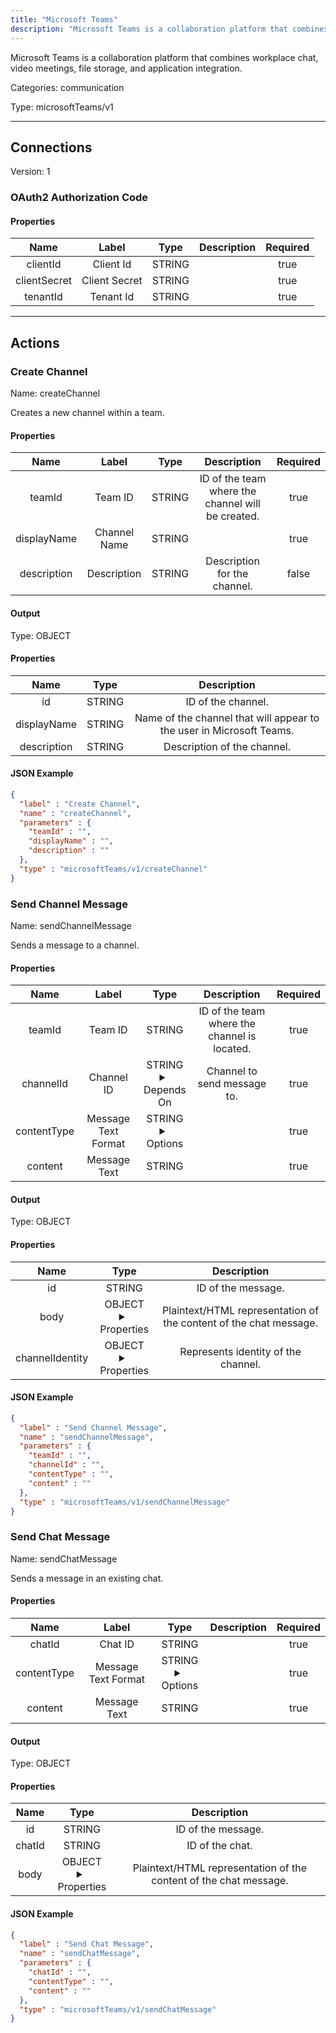 ```yaml
---
title: "Microsoft Teams"
description: "Microsoft Teams is a collaboration platform that combines workplace chat, video meetings, file storage, and application integration."
---
```


Microsoft Teams is a collaboration platform that combines workplace chat, video meetings, file storage, and application integration.


Categories: communication


Type: microsoftTeams/v1

<hr />



## Connections

Version: 1


### OAuth2 Authorization Code

#### Properties

|      Name       |      Label     |     Type     |     Description     | Required |
|:---------------:|:--------------:|:------------:|:-------------------:|:--------:|
| clientId | Client Id | STRING |  | true |
| clientSecret | Client Secret | STRING |  | true |
| tenantId | Tenant Id | STRING |  | true |





<hr />



## Actions


### Create Channel
Name: createChannel

Creates a new channel within a team.

#### Properties

|      Name       |      Label     |     Type     |     Description     | Required |
|:---------------:|:--------------:|:------------:|:-------------------:|:--------:|
| teamId | Team ID | STRING | ID of the team where the channel will be created. | true |
| displayName | Channel Name | STRING |  | true |
| description | Description | STRING | Description for the channel. | false |


#### Output



Type: OBJECT


#### Properties

|     Name     |     Type     |     Description     |
|:------------:|:------------:|:-------------------:|
| id | STRING | ID of the channel. |
| displayName | STRING | Name of the channel that will appear to the user in Microsoft Teams. |
| description | STRING | Description of the channel. |




#### JSON Example
```json
{
  "label" : "Create Channel",
  "name" : "createChannel",
  "parameters" : {
    "teamId" : "",
    "displayName" : "",
    "description" : ""
  },
  "type" : "microsoftTeams/v1/createChannel"
}
```


### Send Channel Message
Name: sendChannelMessage

Sends a message to a channel.

#### Properties

|      Name       |      Label     |     Type     |     Description     | Required |
|:---------------:|:--------------:|:------------:|:-------------------:|:--------:|
| teamId | Team ID | STRING | ID of the team where the channel is located. | true |
| channelId | Channel ID | STRING <details> <summary> Depends On </summary> teamId </details> | Channel to send message to. | true |
| contentType | Message Text Format | STRING <details> <summary> Options </summary> text, html </details> |  | true |
| content | Message Text | STRING |  | true |


#### Output



Type: OBJECT


#### Properties

|     Name     |     Type     |     Description     |
|:------------:|:------------:|:-------------------:|
| id | STRING | ID of the message. |
| body | OBJECT <details> <summary> Properties </summary> {STRING\(contentType), STRING\(content)} </details> | Plaintext/HTML representation of the content of the chat message. |
| channelIdentity | OBJECT <details> <summary> Properties </summary> {STRING\(teamId), STRING\(channelId)} </details> | Represents identity of the channel. |




#### JSON Example
```json
{
  "label" : "Send Channel Message",
  "name" : "sendChannelMessage",
  "parameters" : {
    "teamId" : "",
    "channelId" : "",
    "contentType" : "",
    "content" : ""
  },
  "type" : "microsoftTeams/v1/sendChannelMessage"
}
```


### Send Chat Message
Name: sendChatMessage

Sends a message in an existing chat.

#### Properties

|      Name       |      Label     |     Type     |     Description     | Required |
|:---------------:|:--------------:|:------------:|:-------------------:|:--------:|
| chatId | Chat ID | STRING |  | true |
| contentType | Message Text Format | STRING <details> <summary> Options </summary> text, html </details> |  | true |
| content | Message Text | STRING |  | true |


#### Output



Type: OBJECT


#### Properties

|     Name     |     Type     |     Description     |
|:------------:|:------------:|:-------------------:|
| id | STRING | ID of the message. |
| chatId | STRING | ID of the chat. |
| body | OBJECT <details> <summary> Properties </summary> {STRING\(contentType), STRING\(content)} </details> | Plaintext/HTML representation of the content of the chat message. |




#### JSON Example
```json
{
  "label" : "Send Chat Message",
  "name" : "sendChatMessage",
  "parameters" : {
    "chatId" : "",
    "contentType" : "",
    "content" : ""
  },
  "type" : "microsoftTeams/v1/sendChatMessage"
}
```




